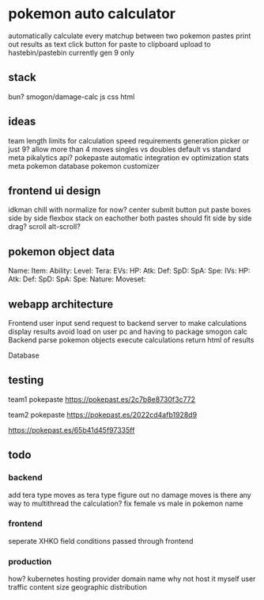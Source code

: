 # pokemon auto calculator
automatically calculate every matchup between two pokemon pastes
print out results as text
click button for paste to clipboard
upload to hastebin/pastebin
currently gen 9 only

## stack
bun?
smogon/damage-calc
js
css
html

## ideas
team length limits for calculation speed requirements
generation picker or just 9?
allow more than 4 moves
singles vs doubles
default vs standard meta
pikalytics api?
pokepaste automatic integration
ev optimization stats
meta pokemon database
pokemon customizer

## frontend ui design
idkman
chill with normalize for now?
center submit button
put paste boxes side by side
flexbox stack on eachother
both pastes should fit side by side
drag?
scroll
alt-scroll?

## pokemon object data

Name:
Item:
Ability:
Level:
Tera:
EVs: 
	HP:
	Atk:
	Def:
	SpD:
	SpA:
	Spe:
IVs:
	HP:
	Atk:
	Def:
	SpD:
	SpA:
	Spe:
Nature:
Moveset:

## webapp architecture

Frontend
	user input
	send request to backend server to make calculations
	display results
	avoid load on user pc and having to package smogon calc
Backend
	parse pokemon objects
	execute calculations
	return html of results
	

Database

## testing
team1 pokepaste
https://pokepast.es/2c7b8e8730f3c772

team2 pokepaste
https://pokepast.es/2022cd4afb1928d9

https://pokepast.es/65b41d45f97335ff


## todo

### backend
add tera type moves as tera type
figure out no damage moves
is there any way to multithread the calculation?
fix female vs male in pokemon name

### frontend
seperate XHKO
field conditions
	passed through frontend


### production
how?
kubernetes
hosting provider
domain name
why not host it myself
user traffic 
content size
geographic distribution




